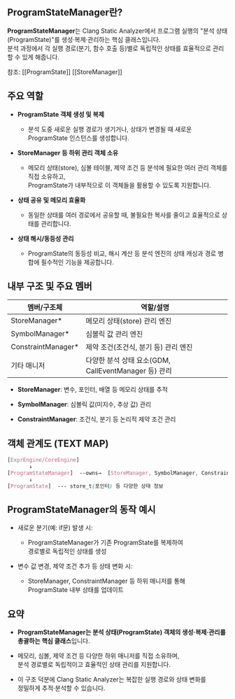 ## ProgramStateManager란?

**ProgramStateManager**는 Clang Static Analyzer에서 프로그램 실행의 "분석 상태(ProgramState)"를 생성·복제·관리하는 핵심 클래스입니다.  
분석 과정에서 각 실행 경로(분기, 함수 호출 등)별로 독립적인 상태를 효율적으로 관리할 수 있게 해줍니다.

참조:
[[ProgramState]]
[[StoreManager]]
## 주요 역할

- **ProgramState 객체 생성 및 복제**
    
    - 분석 도중 새로운 실행 경로가 생기거나, 상태가 변경될 때 새로운 ProgramState 인스턴스를 생성합니다.
        
- **StoreManager 등 하위 관리 객체 소유**
    
    - 메모리 상태(store), 심볼 테이블, 제약 조건 등 분석에 필요한 여러 관리 객체를 직접 소유하고,  
        ProgramState가 내부적으로 이 객체들을 활용할 수 있도록 지원합니다.
        
- **상태 공유 및 메모리 효율화**
    
    - 동일한 상태를 여러 경로에서 공유할 때, 불필요한 복사를 줄이고 효율적으로 상태를 관리합니다.
        
- **상태 해시/동등성 관리**
    
    - ProgramState의 동등성 비교, 해시 계산 등 분석 엔진의 상태 캐싱과 경로 병합에 필수적인 기능을 제공합니다.
        

## 내부 구조 및 주요 멤버

|멤버/구조체|역할/설명|
|---|---|
|StoreManager*|메모리 상태(store) 관리 엔진|
|SymbolManager*|심볼릭 값 관리 엔진|
|ConstraintManager*|제약 조건(조건식, 분기 등) 관리 엔진|
|기타 매니저|다양한 분석 상태 요소(GDM, CallEventManager 등) 관리|

- **StoreManager**: 변수, 포인터, 배열 등 메모리 상태를 추적
    
- **SymbolManager**: 심볼릭 값(미지수, 추상 값) 관리
    
- **ConstraintManager**: 조건식, 분기 등 논리적 제약 조건 관리
    

## 객체 관계도 (TEXT MAP)

```scss
[ExprEngine/CoreEngine]
       ↓
[ProgramStateManager]  --owns→  [StoreManager, SymbolManager, ConstraintManager, ...]
       ↓
[ProgramState]  --- store_t(포인터) 등 다양한 상태 정보
```
## ProgramStateManager의 동작 예시

- 새로운 분기(예: if문) 발생 시:
    
    - ProgramStateManager가 기존 ProgramState를 복제하여  
        경로별로 독립적인 상태를 생성
        
- 변수 값 변경, 제약 조건 추가 등 상태 변화 시:
    
    - StoreManager, ConstraintManager 등 하위 매니저를 통해  
        ProgramState 내부 상태를 업데이트
        

## 요약

- **ProgramStateManager는 분석 상태(ProgramState) 객체의 생성·복제·관리를 총괄하는 핵심 클래스**입니다.
    
- 메모리, 심볼, 제약 조건 등 다양한 하위 매니저를 직접 소유하며,  
    분석 경로별로 독립적이고 효율적인 상태 관리를 지원합니다.
    
- 이 구조 덕분에 Clang Static Analyzer는 복잡한 실행 경로와 상태 변화를  
    정밀하게 추적·분석할 수 있습니다.